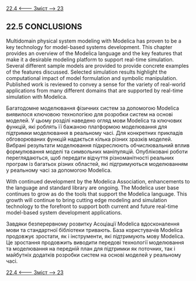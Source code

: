 [22.4 <--- ](22_4.md) [   Зміст   ](README.md) [--> 23](23.md)

## 22.5 CONCLUSIONS

Multidomain physical system modeling with Modelica has proven to be a key technology for model-based systems development. This chapter provides an overview of the Modelica language and the key features that make it a desirable modeling platform to support real-time simulation. Several different sample models are provided to provide concrete examples of the features discussed. Selected simulation results highlight the computational impact of model formulation and symbolic manipulation. Published work is reviewed to convey a sense for the variety of real-world applications from many different domains that are supported by real-time simulation with Modelica.

Багатодомне моделювання фізичних систем за допомогою Modelica виявилося ключовою технологією для розробки систем на основі моделей. У цьому розділі наведено огляд мови Modelica та ключових функцій, які роблять її бажаною платформою моделювання для підтримки моделювання в реальному часі. Для конкретних прикладів обговорюваних функцій надається кілька різних зразків моделей. Вибрані результати моделювання підкреслюють обчислювальний вплив формулювання моделі та символьних маніпуляцій. Опубліковані роботи переглядаються, щоб передати відчуття різноманітності реальних програм із багатьох різних областей, які підтримуються моделюванням у реальному часі за допомогою Modelica.

With continued development by the Modelica Association, enhancements to the language and standard library are ongoing. The Modelica user base continues to grow as do the tools that support the Modelica language. This growth will continue to bring cutting edge modeling and simulation technology to the forefront to support both current and future real-time model-based system development applications.

Завдяки безперервному розвитку Асоціації Modelica вдосконалення мови та стандартної бібліотеки тривають. База користувачів Modelica продовжує зростати, як і інструменти, які підтримують мову Modelica. Це зростання продовжить виводити передові технології моделювання та моделювання на передній план для підтримки як поточних, так і майбутніх додатків розробки систем на основі моделей у реальному часі.

[22.4 <--- ](22_4.md) [   Зміст   ](README.md) [--> 23](23.md)